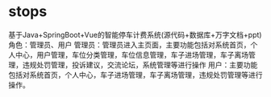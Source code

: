 # stops
基于Java+SpringBoot+Vue的智能停车计费系统(源代码+数据库+万字文档+ppt)角色：管理员、用户  管理员：管理员进入主页面，主要功能包括对系统首页，个人中心，用户管理，车位分类管理，车位信息管理，车子进场管理，车子离场管理，违规处罚管理，投诉建议，交流论坛，系统管理等进行操作  用户：主要功能包括对系统首页，个人中心，车子进场管理，车子离场管理，违规处罚管理等进行操作。

